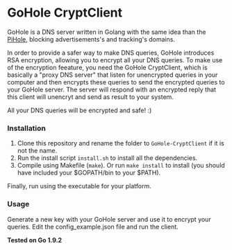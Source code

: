 # GoHole CryptClient

GoHole is a DNS server written in Golang with the same idea than the [PiHole](https://pi-hole.net), blocking advertisements's and tracking's domains.

In order to provide a safer way to make DNS queries, GoHole introduces RSA encryption, allowing you to encrypt all your DNS queries. To make use of the encryption feeature, you need the GoHole CryptClient, which is basically a "proxy DNS server" that listen for unencrypted queries in your computer and then encrypts these queries to send the encrypted queries to your GoHole server. The server will respond with an encrypted reply that this client will unencryt and send as result to your system.

All your DNS queries will be encrypted and safe! :)

### Installation

1. Clone this repository and rename the folder to `GoHole-CryptClient` if it is not the name.
2. Run the install script `install.sh` to install all the dependencies.
3. Compile using Makefile (`make`). Or run `make install` to install (you should have included your $GOPATH/bin to your $PATH).

Finally, run using the executable for your platform.

### Usage

Generate a new key with your GoHole server and use it to encrypt your queries. Edit the config_example.json file and run the client.

**Tested on Go 1.9.2**
